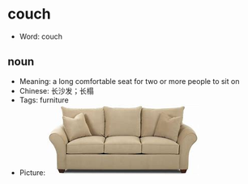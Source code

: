 # couch

- Word: couch

## noun

- Meaning: a long comfortable seat for two or more people to sit on
- Chinese: 长沙发；长榻
- Tags: furniture
- Picture: ![couch](images/couch.jpeg)

